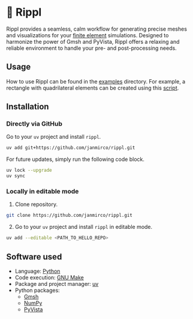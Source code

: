 # 🌊 Rippl

Rippl provides a seamless, calm workflow for generating precise meshes and visualizations for your [finite element](https://en.wikipedia.org/wiki/Finite_element_method) simulations.
Designed to harmonize the power of Gmsh and PyVista, Rippl offers a relaxing and reliable environment to handle your pre- and post-processing needs.

## Usage

How to use Rippl can be found in the [examples](examples) directory.
For example, a rectangle with quadrilateral elements can be created using this [script](examples/rectangle/main.py).

## Installation

### Directly via GitHub

Go to your `uv` project and install `rippl`.

```bash
uv add git+https://github.com/janmirco/rippl.git
```

For future updates, simply run the following code block.

```bash
uv lock --upgrade
uv sync
```

### Locally in editable mode

1. Clone repository.

```bash
git clone https://github.com/janmirco/rippl.git
```

2. Go to your `uv` project and install `rippl` in editable mode.

```bash
uv add --editable <PATH_TO_HELLO_REPO>
```

## Software used

- Language: [Python](https://www.python.org/)
- Code execution: [GNU Make](https://www.gnu.org/software/make/)
- Package and project manager: [uv](https://docs.astral.sh/uv/)
- Python packages:
    - [Gmsh](https://gmsh.info/)
    - [NumPy](https://numpy.org/)
    - [PyVista](https://docs.pyvista.org/)
